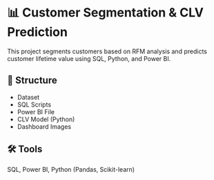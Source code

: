 # 📊 Customer Segmentation & CLV Prediction

This project segments customers based on RFM analysis and predicts customer lifetime value using SQL, Python, and Power BI.

## 📁 Structure
- Dataset
- SQL Scripts
- Power BI File
- CLV Model (Python)
- Dashboard Images

## 🛠 Tools
SQL, Power BI, Python (Pandas, Scikit-learn)
